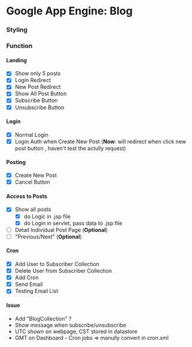 # Google App Engine: Blog

### Styling

### Function

#### Landing
- [x] Show only 5 posts 
- [x] Login Redirect
- [x] New Post Redirect
- [x] Show All Post Button
- [x] Subscribe Button
- [x] Unsubscribe Button

#### Login
- [x] Normal Login
- [x] Login Auth when Create New Post
      (**Now**: will redirect when click new post button , haven't test the actully request)

#### Posting
- [x] Create New Post
- [x] Cancel Button

#### Access to Posts
- [x] Show all posts
     - [x] do Logic in .jsp file
     - [x] do Login in servlet, pass data to .jsp file
- [ ] Detail Individual Post Page (**Optional**)
- [ ] "Previous/Next" (**Optional**)

#### Cron
 - [x] Add User to Subscriber Collection
 - [x] Delete User from Subscriber Collection
 - [x] Add Cron
 - [x] Send Email
 - [x] Testing Email List
#### Issue
- Add "BlogCollection" ?
- Show message when subscribe/unsubscribe
- UTC shown on webpage, CST stored in datastore
- GMT on Dashboard - Cron jobs => manully convert in cron.xml
